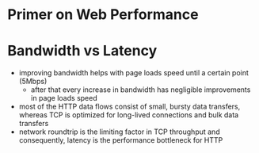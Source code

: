 # Primer on Web Performance

# Bandwidth vs Latency
- improving bandwidth helps with page loads speed until a certain point (5Mbps)
  - after that every increase in bandwidth has negligible improvements in page loads speed
- most of the HTTP data flows consist of small, bursty data transfers, whereas TCP is optimized for long-lived connections and bulk data transfers
- network roundtrip is the limiting factor in TCP throughput and consequently, latency is the performance bottleneck for HTTP 

